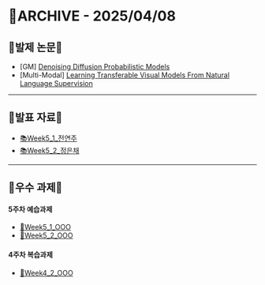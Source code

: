 # 📁ARCHIVE - 2025/04/08

## 💚발제 논문💚  
- [GM] [Denoising Diffusion Probabilistic Models](https://arxiv.org/pdf/2006.11239)
- [Multi-Modal] [Learning Transferable Visual Models From Natural Language Supervision](https://arxiv.org/pdf/2103.00020)
---

## 💚발표 자료💚
- [📚Week5_1_전연주](https://github.com/user-attachments/files/19634638/Week5_DDPM_.pdf)
- [📚Week5_2_정은채](https://github.com/user-attachments/files/19634651/clip_.pdf)
---

## 💚우수 과제💚
#### 5주차 예습과제
- [🌟Week5_1_OOO]()
- [🌟Week5_2_OOO]()
#### 4주차 복습과제
- [🌟Week4_2_OOO]()

